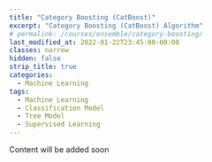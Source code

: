 ```yaml
---
title: "Category Boosting (CatBoost)"
excerpt: "Category Boosting (CatBoost) Algorithm"
# permalink: /courses/ensemble/category-boosting/
last_modified_at: 2022-01-22T23:45:00-00:00
classes: narrow
hidden: false
strip_title: true
categories:
  - Machine Learning
tags: 
  - Machine Learning
  - Classification Model
  - Tree Model
  - Supervised Learning
---
```

Content will be added soon